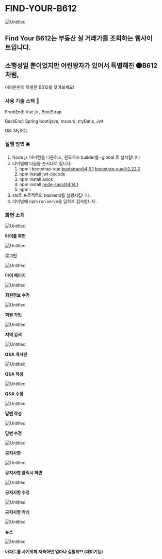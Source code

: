 # FIND-YOUR-B612

![Untitled](FIND-YOUR-B612%20e213375f36bc4d459325cd007f8ce88d/Untitled.png)

## Find Your B612는 부동산 실 거래가를 조회하는 웹사이트입니다.

## 소행성일 뿐이었지만 어린왕자가 있어서 특별해진 🌑B612처럼, 
여러분만의 특별한 B612를 찾아보세요!

### 사용 기술 스택 🦾

FrontEnd: Vue.js , BootStrap 

BackEnd: Spring boot(java, maven), myBatis, Jwt

DB: MySQL

### 실행 방법 🛎️

1. Node js 14버전을 다운하고, 윈도우즈 builder를 -global 로 설치합니다
2. 터미널에 다음을 순서대로 칩니다.
    1.  npm i bootstrap-vue bootstrap@4.6.1 bootstrap-vue@2.22.0
    2. npm install jwt-decode
    3. npm install axios
    4. npm install node-sass@4.14.1
    5. npm i
3. sts로 프로젝트의 backend를 실행시킵니다.
4. 터미널에 npm run serve를 입력후 접속합니다.

### 화면 소개

![Untitled](FIND-YOUR-B612%20e213375f36bc4d459325cd007f8ce88d/Untitled%201.png)

**타이틀 화면** 

![Untitled](FIND-YOUR-B612%20e213375f36bc4d459325cd007f8ce88d/Untitled%202.png)

**로그인**

![Untitled](FIND-YOUR-B612%20e213375f36bc4d459325cd007f8ce88d/Untitled%203.png)

**마이 페이지**

![Untitled](FIND-YOUR-B612%20e213375f36bc4d459325cd007f8ce88d/Untitled%204.png)

**회원정보 수정**

![Untitled](FIND-YOUR-B612%20e213375f36bc4d459325cd007f8ce88d/Untitled%205.png)

**회원 가입**

![Untitled](FIND-YOUR-B612%20e213375f36bc4d459325cd007f8ce88d/Untitled%206.png)

**지역 검색**

![Untitled](FIND-YOUR-B612%20e213375f36bc4d459325cd007f8ce88d/Untitled%207.png)

**Q&A 게시판**

![Untitled](FIND-YOUR-B612%20e213375f36bc4d459325cd007f8ce88d/Untitled%208.png)

**Q&A 작성**

![Untitled](FIND-YOUR-B612%20e213375f36bc4d459325cd007f8ce88d/Untitled%209.png)

**Q&A 수정**

![Untitled](FIND-YOUR-B612%20e213375f36bc4d459325cd007f8ce88d/Untitled%2010.png)

**답변 작성**

![Untitled](FIND-YOUR-B612%20e213375f36bc4d459325cd007f8ce88d/Untitled%2011.png)

**답변 수정**

![Untitled](FIND-YOUR-B612%20e213375f36bc4d459325cd007f8ce88d/Untitled%2012.png)

**공지사항**

![Untitled](FIND-YOUR-B612%20e213375f36bc4d459325cd007f8ce88d/Untitled%2013.png)

**공지사항 클릭시 화면**

![Untitled](FIND-YOUR-B612%20e213375f36bc4d459325cd007f8ce88d/Untitled%2014.png)

**공지사항 수정**

![Untitled](FIND-YOUR-B612%20e213375f36bc4d459325cd007f8ce88d/Untitled%2015.png)

**공지사항 작성**

![Untitled](FIND-YOUR-B612%20e213375f36bc4d459325cd007f8ce88d/Untitled%2016.png)

**뉴스**

![Untitled](FIND-YOUR-B612%20e213375f36bc4d459325cd007f8ce88d/Untitled%2017.png)

**아파트를 사기위해 저축하면 얼마나 걸릴까?! (재미기능)**